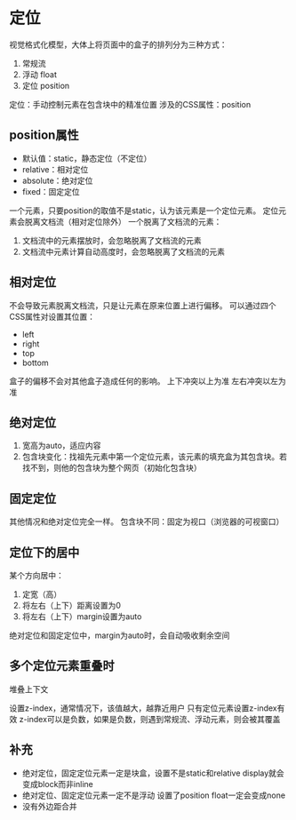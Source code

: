 # 定位
视觉格式化模型，大体上将页面中的盒子的排列分为三种方式：

1. 常规流
2. 浮动 float
3. 定位 position

定位：手动控制元素在包含块中的精准位置
涉及的CSS属性：position

## position属性
- 默认值：static，静态定位（不定位）
- relative：相对定位
- absolute：绝对定位
- fixed：固定定位

一个元素，只要position的取值不是static，认为该元素是一个定位元素。
定位元素会脱离文档流（相对定位除外）
一个脱离了文档流的元素：
1. 文档流中的元素摆放时，会忽略脱离了文档流的元素
2. 文档流中元素计算自动高度时，会忽略脱离了文档流的元素

## 相对定位
不会导致元素脱离文档流，只是让元素在原来位置上进行偏移。
可以通过四个CSS属性对设置其位置：

- left
- right  
- top
- bottom

盒子的偏移不会对其他盒子造成任何的影响。
上下冲突以上为准 左右冲突以左为准


## 绝对定位
1. 宽高为auto，适应内容
2. 包含块变化：找祖先元素中第一个定位元素，该元素的填充盒为其包含块。若找不到，则他的包含块为整个网页（初始化包含块）

## 固定定位
其他情况和绝对定位完全一样。
包含块不同：固定为视口（浏览器的可视窗口）

## 定位下的居中

某个方向居中：
1. 定宽（高）
2. 将左右（上下）距离设置为0
3. 将左右（上下）margin设置为auto

绝对定位和固定定位中，margin为auto时，会自动吸收剩余空间

## 多个定位元素重叠时

堆叠上下文

设置z-index，通常情况下，该值越大，越靠近用户
只有定位元素设置z-index有效
z-index可以是负数，如果是负数，则遇到常规流、浮动元素，则会被其覆盖

## 补充
- 绝对定位，固定定位元素一定是块盒，设置不是static和relative  display就会变成block而非inline
- 绝对定位、固定定位元素一定不是浮动 设置了position  float一定会变成none
- 没有外边距合并